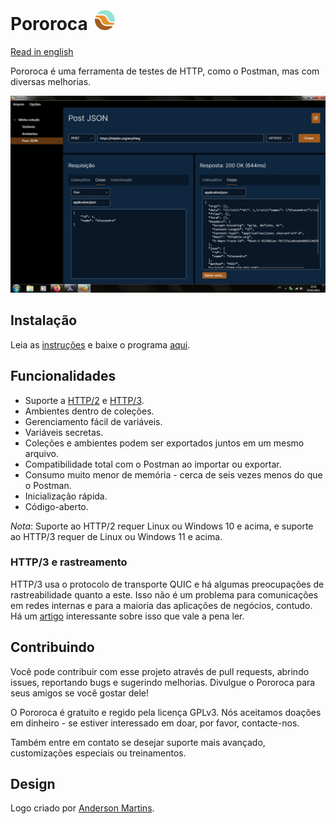  <h1>Pororoca <img style="margin: 4px 0 0 4px" height="32" src="pororoca.png" alt="Pororoca Logo"/></h1>

[Read in english](README.md)

Pororoca é uma ferramenta de testes de HTTP, como o Postman, mas com diversas melhorias.

![TelaDeExemplo](./docs/pt-BR/imgs/example_screen.jpg)

## Instalação

Leia as [instruções](./docs/pt-BR/Instalação.md) e baixe o programa [aqui](https://github.com/alexandrehtrb/Pororoca/releases).

## Funcionalidades

* Suporte a [HTTP/2](https://http2.github.io/) e [HTTP/3](https://developers.cloudflare.com/http3/).
* Ambientes dentro de coleções.
* Gerenciamento fácil de variáveis.
* Variáveis secretas.
* Coleções e ambientes podem ser exportados juntos em um mesmo arquivo.
* Compatibilidade total com o Postman ao importar ou exportar.
* Consumo muito menor de memória - cerca de seis vezes menos do que o Postman.
* Inicialização rápida.
* Código-aberto.

*Nota*: Suporte ao HTTP/2 requer Linux ou Windows 10 e acima, e suporte ao HTTP/3 requer de Linux ou Windows 11 e acima.

### HTTP/3 e rastreamento

HTTP/3 usa o protocolo de transporte QUIC e há algumas preocupações de rastreabilidade quanto a este. Isso não é um problema para comunicações em redes internas e para a maioria das aplicações de negócios, contudo. Há um [artigo](https://svs.informatik.uni-hamburg.de/publications/2019/2019-02-26-Sy-PET_Symposium-A_QUIC_Look_at_Web_Tracking.pdf) interessante sobre isso que vale a pena ler.

## Contribuindo

Você pode contribuir com esse projeto através de pull requests, abrindo issues, reportando bugs e sugerindo melhorias. Divulgue o Pororoca para seus amigos se você gostar dele!

O Pororoca é gratuito e regido pela licença GPLv3. Nós aceitamos doações em dinheiro - se estiver interessado em doar, por favor, contacte-nos.

Também entre em contato se desejar suporte mais avançado, customizações especiais ou treinamentos.

## Design

Logo criado por [Anderson Martins](https://www.behance.net/am-dsgn).